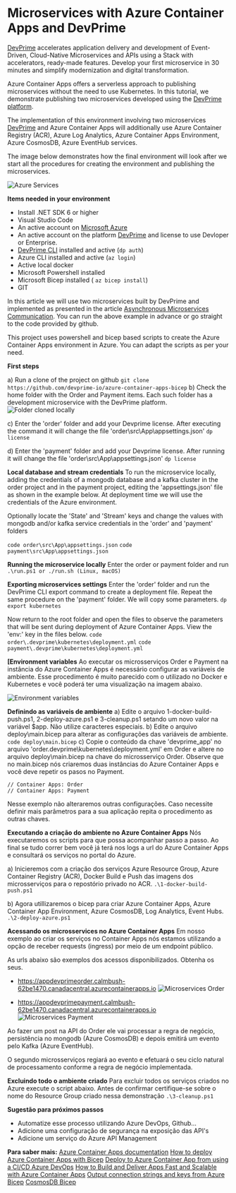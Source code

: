 # Microservices with Azure Container Apps and DevPrime 
[DevPrime](https://devprime.io) accelerates application delivery and development of Event-Driven, Cloud-Native Microservices and APIs using a Stack with accelerators, ready-made features. Develop your first microservice in 30 minutes and simplify modernization and digital transformation.

Azure Container Apps offers a serverless approach to publishing microservices without the need to use Kubernetes. In this tutorial, we demonstrate publishing two microservices developed using the [DevPrime platform](https://devprime.io).

The implementation of this environment involving two microservices [DevPrime](https://devprime.io) and Azure Container Apps will additionally use Azure Container Registry (ACR), Azure Log Analytics, Azure Container Apps Environment, Azure CosmosDB, Azure EventHub services.

The image below demonstrates how the final environment will look after we start all the procedures for creating the environment and publishing the microservices. 

![Azure Services](/public-images/azure-aca-01.png)

**Items needed in your environment**
- Install .NET SDK 6 or higher
- Visual Studio Code
- An active account on [Microsoft Azure](https://azure.com)
- An active account on the platform [DevPrime](https:/devprime.io) and license to use Devloper or Enterprise.
- [DevPrime CLI](../../../getting-started/) installed and active (`dp auth`)
- Azure CLI installed and active (`az login`)
- Active local docker
- Microsoft Powershell installed
- Microsoft Bicep installed ( `az bicep install`)
- GIT

In this article we will use two microservices built by DevPrime and implemented as presented in the article [Asynchronous Microservices Communication](https://docs.devprime.tech/how-to/asynchronous-microservices-communication/). You can run the above example in advance or go straight to the code provided by github.

This project uses powershell and bicep based scripts to create the Azure Container Apps environment in Azure. You can adapt the scripts as per your need.

**First steps**

a) Run a clone of the project on github
`git clone https://github.com/devprime-io/azure-container-apps-bicep`
b) Check the home folder with the Order and Payment items. Each such folder has a development microservice with the DevPrime platform.
![Folder cloned locally](/public-images/azure-aca-02.png)

c) Enter the 'order' folder and add your Devprime license. After executing the command it will change
the file 'order\src\App\appsettings.json'
`dp license`

d) Enter the 'payment' folder and add your Devprime license. After running it will change
the file 'order\src\App\appsettings.json'
`dp license`

**Local database and stream credentials**
To run the microservice locally, adding the credentials of a mongodb database and a kafka cluster in the order project and in the payment project, editing the 'appsettings.json' file as shown in the example below. At deployment time we will use the credentials of the Azure environment.

Optionally locate the 'State' and 'Stream' keys and change the values with mongodb and/or kafka service credentials in the 'order' and 'payment' folders

`code order\src\App\appsettings.json`
`code payment\src\App\appsettings.json`

**Running the microservice locally**
Enter the order or payment folder and run
 `.\run.ps1 or ./run.sh (Linux, macOS)`

**Exporting microservices settings**
Enter the 'order' folder and run the DevPrime CLI export command to create a deployment file. Repeat the same procedure on the 'payment' folder. We will copy some parameters.
`dp export kubernetes`

Now return to the root folder and open the files to observe the parameters that will be sent
during deployment of Azure Container Apps. View the 'env:' key in the files below.
`code order\.devprime\kubernetes\deployment.yml`
`code payment\.devprime\kubernetes\deployment.yml`

**[Environment variables**
Ao executar os microsserviços Order e Payment na instância do Azure Container Apps é necessário configurar as variáveis de ambiente. Esse procedimento é muito parecido com o utilizado no Docker e Kubernetes e você poderá ter uma visualização na imagem abaixo.

![Environment variables](/public-images/azure-aca-03.png)

**Definindo as variáveis de ambiente**
a) Edite o arquivo 1-docker-build-push.ps1, 2-deploy-azure.ps1 e 3-cleanup.ps1 setando um novo valor na variável $app. Não utilize caracteres especiais.
b) Edite o arquivo deploy\main.bicep para alterar as configurações das variáveis de ambiente. 
`code deploy\main.bicep`
c) Copie o conteúdo da chave 'devprime_app' no arquivo 'order\.devprime\kubernetes\deployment.yml' em Order e altere no arquivo deploy\main.bicep na chave do microsserviço Order. Observe que no main.bicep nós criaremos duas instâncias do Azure Container Apps e você deve repetir os pasos no Payment.
```
// Container Apps: Order
// Container Apps: Payment
``` 
Nesse exemplo não alteraremos outras configurações. Caso necessite definir mais parâmetros para a sua aplicação repita o procedimento as outras chaves.

**Executando a criação do ambiente no Azure Container Apps**
Nós executaremos os scripts para que possa acompanhar passo a passo. Ao final se tudo correr bem você já terá nos logs a url do Azure Container Apps e consultará os serviços no portal do Azure.

a) Inicieremos com a criação dos serviços Azure Resource Group, Azure Container Registry (ACR), Docker Build e Push das imagens dos microsserviços para o repostório privado no ACR.
`.\1-docker-build-push.ps1`

b) Agora utillizaremos o bicep para criar Azure Container Apps, Azure Container App Environment, Azure CosmosDB, Log Analytics, Event Hubs.
`.\2-deploy-azure.ps1`

**Acessando os microsservices no Azure Container Apps**
Em nosso exemplo ao criar os serviços no Container Apps nós estamos utilizando a opção de receber requests (ingress) por meio de um endpoint público. 

As urls abaixo são exemplos dos acessos disponibilizados. Obtenha os seus.
- https://appdevprimeorder.calmbush-62be1470.canadacentral.azurecontainerapps.io
![Microservices Order](/public-images/azure-aca-04.png)

- https://appdevprimepayment.calmbush-62be1470.canadacentral.azurecontainerapps.io
![Microservices Payment](/public-images/azure-aca-05.png)

Ao fazer um post na API do Order ele vai processar a regra de negócio, persistência no mongodb (Azure CosmosDB) e depois emitirá um evento pelo Kafka (Azure EventHub).

O segundo microsserviços regiará ao evento e efetuará o seu ciclo natural de processamento conforme a regra de negócio implementada.

**Excluindo todo o ambiente criado**
Para excluir todos os serviços criados no Azure execute o script abaixo. Antes de confirmar certifique-se sobre o nome do Resource Group criado nessa demonstração
`.\3-cleanup.ps1`


**Sugestão para próximos passos**
- Automatize esse processo utilizando Azure DevOps, Github...
- Adicione uma configuração de segurança na exposição das API's
- Adicione um serviço do Azure API Management

**Para saber mais:**
[Azure Container Apps documentation](https://docs.microsoft.com/en-us/azure/container-apps/)
[How to deploy Azure Container Apps with Bicep](https://www.thorsten-hans.com/how-to-deploy-azure-container-apps-with-bicep/)
[Deploy to Azure Container App from using a CI/CD Azure DevOps](https://thomasthornton.cloud/2022/02/11/deploy-to-azure-container-app-from-azure-container-registry-using-a-ci-cd-azure-devops-pipeline-and-azure-cli%EF%BF%BC/)
[How to Build and Deliver Apps Fast and Scalable with Azure Container Apps](https://www.youtube.com/watch?v=b3dopSTnSRg)
[Output connection strings and keys from Azure Bicep](https://blog.johnnyreilly.com/2021/07/07/output-connection-strings-and-keys-from-azure-bicep/)
[CosmosDB Bicep](https://docs.microsoft.com/en-us/azure/cosmos-db/mongodb/manage-with-bicep)
